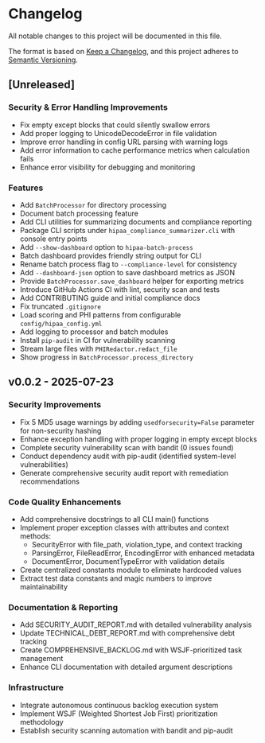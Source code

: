 # Changelog

All notable changes to this project will be documented in this file.

The format is based on [Keep a Changelog](https://keepachangelog.com/en/1.0.0/),
and this project adheres to [Semantic Versioning](https://semver.org/spec/v2.0.0.html).

## [Unreleased]

### Security & Error Handling Improvements
- Fix empty except blocks that could silently swallow errors
- Add proper logging to UnicodeDecodeError in file validation
- Improve error handling in config URL parsing with warning logs
- Add error information to cache performance metrics when calculation fails
- Enhance error visibility for debugging and monitoring

### Features
- Add `BatchProcessor` for directory processing
- Document batch processing feature
- Add CLI utilities for summarizing documents and compliance reporting
- Package CLI scripts under `hipaa_compliance_summarizer.cli` with console
  entry points
- Add `--show-dashboard` option to `hipaa-batch-process`
- Batch dashboard provides friendly string output for CLI
- Rename batch process flag to `--compliance-level` for consistency
- Add `--dashboard-json` option to save dashboard metrics as JSON
- Provide `BatchProcessor.save_dashboard` helper for exporting metrics
- Introduce GitHub Actions CI with lint, security scan and tests
- Add CONTRIBUTING guide and initial compliance docs
- Fix truncated `.gitignore`
- Load scoring and PHI patterns from configurable `config/hipaa_config.yml`
- Add logging to processor and batch modules
- Install `pip-audit` in CI for vulnerability scanning
- Stream large files with `PHIRedactor.redact_file`
- Show progress in `BatchProcessor.process_directory`

## v0.0.2 - 2025-07-23

### Security Improvements
- Fix 5 MD5 usage warnings by adding `usedforsecurity=False` parameter for non-security hashing
- Enhance exception handling with proper logging in empty except blocks
- Complete security vulnerability scan with bandit (0 issues found)
- Conduct dependency audit with pip-audit (identified system-level vulnerabilities)
- Generate comprehensive security audit report with remediation recommendations

### Code Quality Enhancements
- Add comprehensive docstrings to all CLI main() functions
- Implement proper exception classes with attributes and context methods:
  - SecurityError with file_path, violation_type, and context tracking
  - ParsingError, FileReadError, EncodingError with enhanced metadata
  - DocumentError, DocumentTypeError with validation details
- Create centralized constants module to eliminate hardcoded values
- Extract test data constants and magic numbers to improve maintainability

### Documentation & Reporting
- Add SECURITY_AUDIT_REPORT.md with detailed vulnerability analysis
- Update TECHNICAL_DEBT_REPORT.md with comprehensive debt tracking
- Create COMPREHENSIVE_BACKLOG.md with WSJF-prioritized task management
- Enhance CLI documentation with detailed argument descriptions

### Infrastructure
- Integrate autonomous continuous backlog execution system
- Implement WSJF (Weighted Shortest Job First) prioritization methodology
- Establish security scanning automation with bandit and pip-audit
